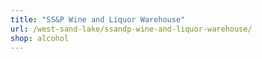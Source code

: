 ```yaml
---
title: "SS&P Wine and Liquor Warehouse"
url: /west-sand-lake/ssandp-wine-and-liquor-warehouse/
shop: alcohol
---
```

